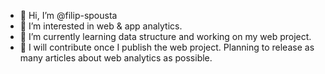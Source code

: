 - 👋 Hi, I’m @filip-spousta
- 👀 I’m interested in web & app analytics.
- 🌱 I’m currently learning data structure and working on my web project.
- 💙 I will contribute once I publish the web project. Planning to release as many articles about web analytics as possible.

<!---
filip-spousta/filip-spousta is a ✨ special ✨ repository because its `README.md` (this file) appears on your GitHub profile.
You can click the Preview link to take a look at your changes.
--->
